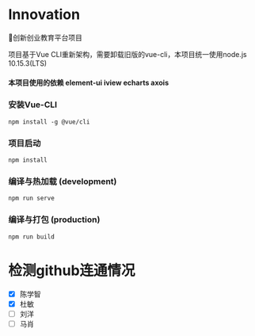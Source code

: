 # Innovation
🎉创新创业教育平台项目

项目基于Vue CLI重新架构，需要卸载旧版的vue-cli，本项目统一使用node.js 10.15.3(LTS)

#### 本项目使用的依赖 element-ui iview echarts axois 


### 安装Vue-CLI
```
npm install -g @vue/cli
```

### 项目启动
```
npm install
```

### 编译与热加载 (development)
```
npm run serve
```

### 编译与打包 (production)
```
npm run build
```

# 检测github连通情况
- [x] 陈学智
- [x] 杜敏
- [ ] 刘洋
- [ ] 马肖
